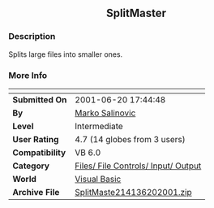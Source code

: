﻿<div align="center">

## SplitMaster


</div>

### Description

Splits large files into smaller ones.
 
### More Info
 


<span>             |<span>
---                |---
**Submitted On**   |2001-06-20 17:44:48
**By**             |[Marko Salinovic](https://github.com/Planet-Source-Code/PSCIndex/blob/master/ByAuthor/marko-salinovic.md)
**Level**          |Intermediate
**User Rating**    |4.7 (14 globes from 3 users)
**Compatibility**  |VB 6\.0
**Category**       |[Files/ File Controls/ Input/ Output](https://github.com/Planet-Source-Code/PSCIndex/blob/master/ByCategory/files-file-controls-input-output__1-3.md)
**World**          |[Visual Basic](https://github.com/Planet-Source-Code/PSCIndex/blob/master/ByWorld/visual-basic.md)
**Archive File**   |[SplitMaste214136202001\.zip](https://github.com/Planet-Source-Code/marko-salinovic-splitmaster__1-24255/archive/master.zip)








